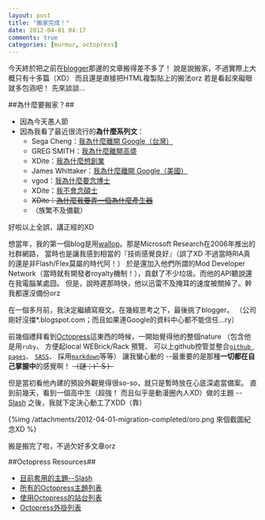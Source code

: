 ```yaml
---
layout: post
title: "搬家完成！"
date: 2012-04-01 04:17
comments: true
categories: [murmur, octopress] 
---
```

今天終於把之前在[blogger](http://orokana-bl.blogspot.com)那邊的文章搬得差不多了！
說是說搬家，不過實際上大概只有十多篇（XD） 而且還是直接把HTML複製貼上的搬法orz 若是看起來礙眼就多包涵吧！
先來談談…

##為什麼要搬家？##
- 因為今天愚人節
- 因為我看了最近很流行的**為什麼系列文**：
	- Sega Cheng：[我為什麼離開 Google（台灣）][1]
	- GREG SMITH：[我為什麼離開高盛][2]
	- XDite：[我為什麼想創業][3]
	- James Whittaker：[我為什麼離開 Google（美國）][4]
	- vgod：[我為什麼要念博士][5]
	- XDite：[我不會念碩士][6]
	- <del>XDite：[為什麼我要弄一個為什麼產生器][7]</del>
	- （族繁不及備載）

[1]: http://mmdays.com/2012/03/19/why-i-left-google/
[2]: http://www.nytimes.com/2012/03/14/opinion/why-i-am-leaving-goldman-sachs.html?_r=4&pagewanted=all%3Fsrc%3Dtp&smid=fb-share
[3]: http://xdite-smalltalk.tumblr.com/post/18303489993
[4]: http://blogs.msdn.com/b/jw_on_tech/archive/2012/03/13/why-i-left-google.aspx
[5]: http://blog.vgod.tw/2012/03/20/why-i-do-phd/
[6]: http://xdite-smalltalk.tumblr.com/post/17898487098/why-i-dont-get-a-master-degree
[7]: http://whydonti.heroku.com

好啦以上全誤，講正經的XD  

想當年，我的第一個blog是用[wallop](http://zh.wikipedia.org/wiki/Wallop)。那是Microsoft Research在2006年推出的社群網路，
當時也是讓我感到相當的『技術感覺良好』（誤了XD 不過當時RIA真的還是非Flash/Flex莫屬的時代阿！）
於是還加入他們所謂的Mod Developer Network（當時就有開發者royalty機制！），貢獻了不少垃圾。而他的API聽說還在我電腦某處囧。
但是，說時遲那時快，他以迅雷不及掩耳的速度被關掉了。幹我都還沒備份orz

在一個多月前，我決定繼續寫廢文。在幾經思考之下，最後挑了blogger。
（公司剛好沒擋*.blogspot.com；而且如果連Google的資料中心都不能信任...ry）

前幾個禮拜看到[Octopress][]這東西的時候，一開始覺得他的整個nature 
（包含他是用`ruby`、 方便起local WEBrick/Rack 預覽、 可以上github控管並整合[`github pages`][git]、 [`SASS`][SASS]、 採用[`markdown`][markdown]等等） 讓我蠻心動的
 --最重要的是那種**一切都在自己掌握中**的感覺啊！ <del>（謎：ﾄﾞＳ）</del>

但是當初看他內建的預設外觀覺得很so-so，就只是暫時放在心底深處當備案。
直到前幾天，看到一個高中生（超強！ 而且似乎是動漫圈內人XD）做的主題 --[Slash][] 之後，我就下定決心動工了XDD（靠）

{%img /attachments/2012-04-01-migration-completed/oro.png 來個截圖紀念XD %}

[Octopress]: http://octopress.org
[TiddlyWiki]: http://www.tiddlywiki.com/
[git]: http://pages.github.com/
[markdown]: http://markdown.tw
[SASS]: http://sass-lang.com/
[Slash]: http://zespia.tw/Octopress-Theme-Slash/index_tw.html

搬是搬完了啦，不過欠好多文章orz

##Octopress Resources##
-	[目前套用的主題--Slash][Slash]
-	[所有的Octopress主題列表](https://github.com/imathis/octopress/wiki/List-Of-Octopress-Themes)
-	[使用Octopress的站台列表](https://github.com/imathis/octopress/wiki/Octopress-Sites)
-	[Octopress外掛列表](https://github.com/imathis/octopress/wiki/3rd-party-plug-ins)